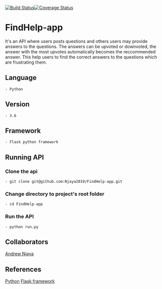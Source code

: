 [![Build Status](https://travis-ci.com/Njaya2019/FindHelp-app.svg?branch=develop)](https://travis-ci.com/Njaya2019/FindHelp-app)[![Coverage Status](https://coveralls.io/repos/github/Njaya2019/FindHelp-app/badge.svg?branch=develop)](https://coveralls.io/github/Njaya2019/FindHelp-app?branch=develop)

# FindHelp-app
It's an API where users posts questions and others users may provide answers to the questions. The answers can be upvoted or downvoted, the answer with the most upvotes automatically becomes the reccommended answer. This help users to find the correct answers to the questions which are frustrating them.

## Language
```
- Python
```

## Version
```
- 3.6
```

## Framework
```
- Flask python framework
```

## Running API

### Clone the api
```
- git clone git@github.com:Njaya2019/FindHelp-app.git
```

### Change directory to project's root folder
```
- cd FindHelp-app
```

### Run the API
```
- python run.py
```

## Collaborators
[Andrew Njaya](https://github.com/Njaya2019)

## References
[Python](https://docs.python.org/3.6/)
[Flask framework](https://flask.palletsprojects.com/en/1.1.x/quickstart/)
